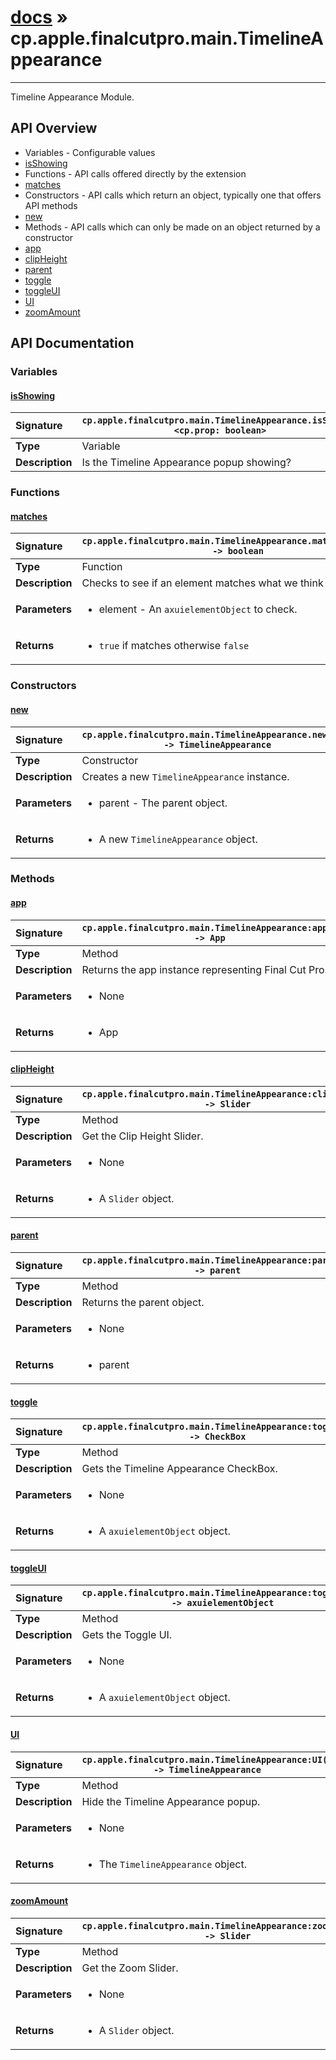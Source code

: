 # [docs](index.md) » cp.apple.finalcutpro.main.TimelineAppearance
---

Timeline Appearance Module.

## API Overview
* Variables - Configurable values
 * [isShowing](#isshowing)
* Functions - API calls offered directly by the extension
 * [matches](#matches)
* Constructors - API calls which return an object, typically one that offers API methods
 * [new](#new)
* Methods - API calls which can only be made on an object returned by a constructor
 * [app](#app)
 * [clipHeight](#clipheight)
 * [parent](#parent)
 * [toggle](#toggle)
 * [toggleUI](#toggleui)
 * [UI](#ui)
 * [zoomAmount](#zoomamount)

## API Documentation

### Variables

#### [isShowing](#isshowing)
| <span style="float: left;">**Signature**</span> | <span style="float: left;">`cp.apple.finalcutpro.main.TimelineAppearance.isShowing <cp.prop: boolean>` </span>                                                          |
| -----------------------------------------------------|---------------------------------------------------------------------------------------------------------|
| **Type**                                             | Variable |
| **Description**                                      | Is the Timeline Appearance popup showing? |

### Functions

#### [matches](#matches)
| <span style="float: left;">**Signature**</span> | <span style="float: left;">`cp.apple.finalcutpro.main.TimelineAppearance.matches(element) -> boolean` </span>                                                          |
| -----------------------------------------------------|---------------------------------------------------------------------------------------------------------|
| **Type**                                             | Function |
| **Description**                                      | Checks to see if an element matches what we think it should be. |
| **Parameters**                                       | <ul><li>element - An <code>axuielementObject</code> to check.</li></ul> |
| **Returns**                                          | <ul><li><code>true</code> if matches otherwise <code>false</code></li></ul> |

### Constructors

#### [new](#new)
| <span style="float: left;">**Signature**</span> | <span style="float: left;">`cp.apple.finalcutpro.main.TimelineAppearance.new(app) -> TimelineAppearance` </span>                                                          |
| -----------------------------------------------------|---------------------------------------------------------------------------------------------------------|
| **Type**                                             | Constructor |
| **Description**                                      | Creates a new `TimelineAppearance` instance. |
| **Parameters**                                       | <ul><li>parent - The parent object.</li></ul> |
| **Returns**                                          | <ul><li>A new <code>TimelineAppearance</code> object.</li></ul> |

### Methods

#### [app](#app)
| <span style="float: left;">**Signature**</span> | <span style="float: left;">`cp.apple.finalcutpro.main.TimelineAppearance:app() -> App` </span>                                                          |
| -----------------------------------------------------|---------------------------------------------------------------------------------------------------------|
| **Type**                                             | Method |
| **Description**                                      | Returns the app instance representing Final Cut Pro. |
| **Parameters**                                       | <ul><li>None</li></ul> |
| **Returns**                                          | <ul><li>App</li></ul> |

#### [clipHeight](#clipheight)
| <span style="float: left;">**Signature**</span> | <span style="float: left;">`cp.apple.finalcutpro.main.TimelineAppearance:clipHeight() -> Slider` </span>                                                          |
| -----------------------------------------------------|---------------------------------------------------------------------------------------------------------|
| **Type**                                             | Method |
| **Description**                                      | Get the Clip Height Slider. |
| **Parameters**                                       | <ul><li>None</li></ul> |
| **Returns**                                          | <ul><li>A <code>Slider</code> object.</li></ul> |

#### [parent](#parent)
| <span style="float: left;">**Signature**</span> | <span style="float: left;">`cp.apple.finalcutpro.main.TimelineAppearance:parent() -> parent` </span>                                                          |
| -----------------------------------------------------|---------------------------------------------------------------------------------------------------------|
| **Type**                                             | Method |
| **Description**                                      | Returns the parent object. |
| **Parameters**                                       | <ul><li>None</li></ul> |
| **Returns**                                          | <ul><li>parent</li></ul> |

#### [toggle](#toggle)
| <span style="float: left;">**Signature**</span> | <span style="float: left;">`cp.apple.finalcutpro.main.TimelineAppearance:toggle() -> CheckBox` </span>                                                          |
| -----------------------------------------------------|---------------------------------------------------------------------------------------------------------|
| **Type**                                             | Method |
| **Description**                                      | Gets the Timeline Appearance CheckBox. |
| **Parameters**                                       | <ul><li>None</li></ul> |
| **Returns**                                          | <ul><li>A <code>axuielementObject</code> object.</li></ul> |

#### [toggleUI](#toggleui)
| <span style="float: left;">**Signature**</span> | <span style="float: left;">`cp.apple.finalcutpro.main.TimelineAppearance:toggleUI() -> axuielementObject` </span>                                                          |
| -----------------------------------------------------|---------------------------------------------------------------------------------------------------------|
| **Type**                                             | Method |
| **Description**                                      | Gets the Toggle UI. |
| **Parameters**                                       | <ul><li>None</li></ul> |
| **Returns**                                          | <ul><li>A <code>axuielementObject</code> object.</li></ul> |

#### [UI](#ui)
| <span style="float: left;">**Signature**</span> | <span style="float: left;">`cp.apple.finalcutpro.main.TimelineAppearance:UI() -> TimelineAppearance` </span>                                                          |
| -----------------------------------------------------|---------------------------------------------------------------------------------------------------------|
| **Type**                                             | Method |
| **Description**                                      | Hide the Timeline Appearance popup. |
| **Parameters**                                       | <ul><li>None</li></ul> |
| **Returns**                                          | <ul><li>The <code>TimelineAppearance</code> object.</li></ul> |

#### [zoomAmount](#zoomamount)
| <span style="float: left;">**Signature**</span> | <span style="float: left;">`cp.apple.finalcutpro.main.TimelineAppearance:zoomAmount() -> Slider` </span>                                                          |
| -----------------------------------------------------|---------------------------------------------------------------------------------------------------------|
| **Type**                                             | Method |
| **Description**                                      | Get the Zoom Slider. |
| **Parameters**                                       | <ul><li>None</li></ul> |
| **Returns**                                          | <ul><li>A <code>Slider</code> object.</li></ul> |

